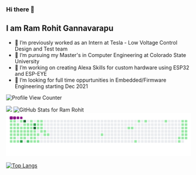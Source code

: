 ### Hi there 👋

## I am Ram Rohit Gannavarapu
- 🔭 I’m previously worked as an Intern at Tesla  -  Low Voltage Control Design and Test team 
- 🌱 I’m pursuing my Master's in Computer Engineering at Colorado State University
- 🔭 I’m working on creating Alexa Skills for custom hardware using ESP32 and ESP-EYE
- 👯 I’m looking for full time oppurtunities in Embedded/Firmware Engineering starting Dec 2021


![Profile View Counter](https://komarev.com/ghpvc/?username=gannaramu&color=blue&label=Profile+Views)


<!-- [![GitHub Streak](https://github-readme-streak-stats.herokuapp.com?user=gannaramu&theme=synthwave)](https://git.io/streak-stats  ) -->
<img src="https://github-readme-streak-stats.herokuapp.com?user=gannaramu&theme=jolly" width="700">

<img src="https://github-readme-stats.vercel.app/api?username=gannaramu&show_icons=true&include_all_commits=true&count_private=true&theme=jolly&layout=compact" alt="GitHub Stats for Ram Rohit" width="700">

<img src="https://github.com/gannaramu/gannaramu/blob/master/github-contribution-grid-snake.gif" width="700">


[![Top Langs](https://github-readme-stats.vercel.app/api/top-langs/?username=gannaramu&hide=html&layout=compact&theme=gradient)](https://github.com/anuraghazra/github-readme-stats)

<!--
**gannaramu/gannaramu** is a ✨ _special_ ✨ repository because its `README.md` (this file) appears on your GitHub profile.

Here are some ideas to get you started:

- 🔭 I’m currently working on ...
- 🌱 I’m currently learning ...
- 👯 I’m looking to collaborate on ...
- 🤔 I’m looking for help with ...
- 💬 Ask me about ...
- 📫 How to reach me: ...
- 😄 Pronouns: ...
- ⚡ Fun fact: ...
-->

